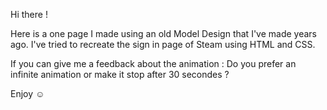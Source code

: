 Hi there ! 

Here is a one page I made using an old Model Design that I've made years ago. 
I've tried to recreate the sign in page of Steam using HTML and CSS. 

If you can give me a feedback about the animation : 
Do you prefer an infinite animation or make it stop after 30 secondes ? 

Enjoy ☺️
